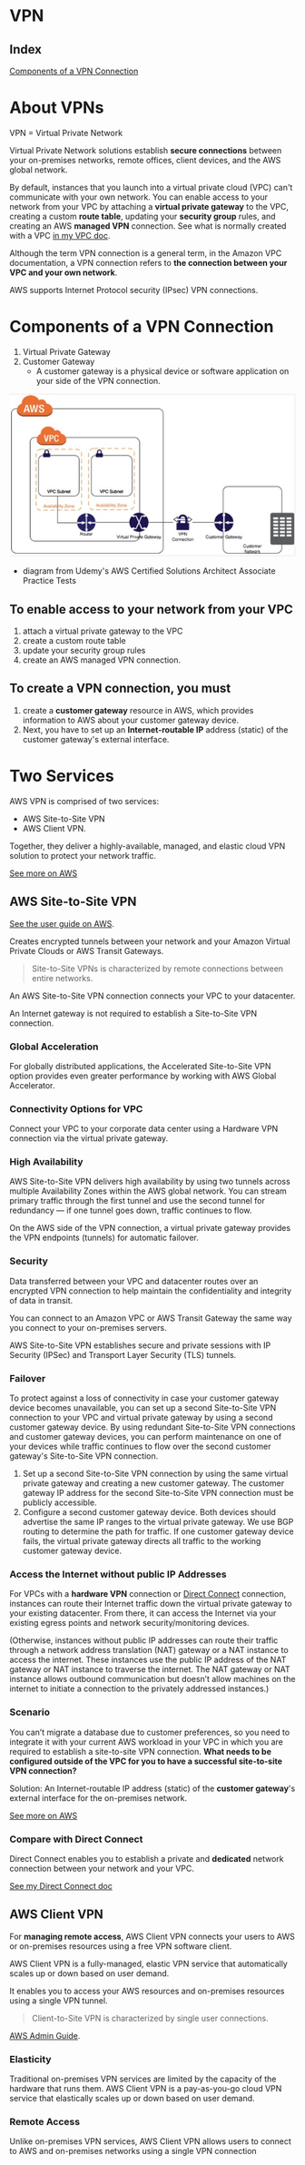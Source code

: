 # VPN

## Index

[Components of a VPN Connection](#Components-of-a-VPN-Connection)

# About VPNs

VPN = Virtual Private Network

Virtual Private Network solutions establish **secure connections** between your on-premises networks, remote offices, client devices, and the AWS global network. 

By default, instances that you launch into a virtual private cloud (VPC) can't communicate with your own network. You can enable access to your network from your VPC by attaching a **virtual private gateway** to the VPC, creating a custom **route table**, updating your **security group** rules, and creating an AWS **managed VPN** connection. See what is normally created with a VPC [in my VPC doc](https://github.com/SharinaS/Cloud-Engineering-Fundamentals/blob/master/vpc.md#What-is-Created-with-a-VPC).

Although the term VPN connection is a general term, in the Amazon VPC documentation, a VPN connection refers to **the connection between your VPC and your own network**. 

AWS supports Internet Protocol security (IPsec) VPN connections.

# Components of a VPN Connection

1. Virtual Private Gateway
2. Customer Gateway
    * A customer gateway is a physical device or software application on your side of the VPN connection.

![diagram](/assets/vpn.jpg)

* diagram from Udemy's AWS Certified Solutions Architect Associate Practice Tests

## To enable access to your network from your VPC

1. attach a virtual private gateway to the VPC
2. create a custom route table
3. update your security group rules
4. create an AWS managed VPN connection.

## To create a VPN connection, you must 

1. create a **customer gateway** resource in AWS, which provides information to AWS about your customer gateway device. 
2. Next, you have to set up an **Internet-routable IP** address (static) of the customer gateway's external interface.

# Two Services

AWS VPN is comprised of two services: 

* AWS Site-to-Site VPN 
* AWS Client VPN. 

Together, they deliver a highly-available, managed, and elastic cloud VPN solution to protect your network traffic.

[See more on AWS](https://aws.amazon.com/vpn/)

## AWS Site-to-Site VPN 

[See the user guide on AWS](https://docs.aws.amazon.com/vpn/latest/s2svpn/VPC_VPN.html).

Creates encrypted tunnels between your network and your Amazon Virtual Private Clouds or AWS Transit Gateways.

> Site-to-Site VPNs is characterized by remote connections between entire networks.

An AWS Site-to-Site VPN connection connects your VPC to your datacenter. 


An Internet gateway is not required to establish a Site-to-Site VPN connection.

### Global Acceleration

For globally distributed applications, the Accelerated Site-to-Site VPN option provides even greater performance by working with AWS Global Accelerator.

### Connectivity Options for VPC

Connect your VPC to your corporate data center using a Hardware VPN connection via the virtual private gateway.

### High Availability

AWS Site-to-Site VPN delivers high availability by using two tunnels across multiple Availability Zones within the AWS global network. You can stream primary traffic through the first tunnel and use the second tunnel for redundancy — if one tunnel goes down, traffic continues to flow.

On the AWS side of the VPN connection, a virtual private gateway provides the VPN endpoints (tunnels) for automatic failover.

### Security

Data transferred between your VPC and datacenter routes over an encrypted VPN connection to help maintain the confidentiality and integrity of data in transit. 

You can connect to an Amazon VPC or AWS Transit Gateway the same way you connect to your on-premises servers.

AWS Site-to-Site VPN establishes secure and private sessions with IP Security (IPSec) and Transport Layer Security (TLS) tunnels.

### Failover

To protect against a loss of connectivity in case your customer gateway device becomes unavailable, you can set up a second Site-to-Site VPN connection to your VPC and virtual private gateway by using a second customer gateway device. By using redundant Site-to-Site VPN connections and customer gateway devices, you can perform maintenance on one of your devices while traffic continues to flow over the second customer gateway's Site-to-Site VPN connection.

1. Set up a second Site-to-Site VPN connection by using the same virtual private gateway and creating a new customer gateway. The customer gateway IP address for the second Site-to-Site VPN connection must be publicly accessible.
2. Configure a second customer gateway device. Both devices should advertise the same IP ranges to the virtual private gateway. We use BGP routing to determine the path for traffic. If one customer gateway device fails, the virtual private gateway directs all traffic to the working customer gateway device.

### Access the Internet without public IP Addresses

For VPCs with a **hardware VPN** connection or [Direct Connect](https://github.com/SharinaS/Cloud-Engineering-Fundamentals/blob/master/direct_connect.md) connection, instances can route their Internet traffic down the virtual private gateway to your existing datacenter. From there, it can access the Internet via your existing egress points and network security/monitoring devices.

(Otherwise, instances without public IP addresses can route their traffic through a network address translation (NAT) gateway or a NAT instance to access the internet. These instances use the public IP address of the NAT gateway or NAT instance to traverse the internet. The NAT gateway or NAT instance allows outbound communication but doesn’t allow machines on the internet to initiate a connection to the privately addressed instances.)

### Scenario

You can’t migrate a database due to customer preferences, so you need to integrate it with your current AWS workload in your VPC in which you are required to establish a site-to-site VPN connection. **What needs to be configured outside of the VPC for you to have a successful site-to-site VPN connection?**

Solution: An Internet-routable IP address (static) of the **customer gateway**'s external interface for the on-premises network.

[See more on AWS](https://aws.amazon.com/vpn/faqs/)

### Compare with Direct Connect

Direct Connect enables you to establish a private and **dedicated** network connection between your network and your VPC.

[See my Direct Connect doc](https://github.com/SharinaS/Cloud-Engineering-Fundamentals/blob/master/direct_connect.md)


## AWS Client VPN

For **managing remote access**, AWS Client VPN connects your users to AWS or on-premises resources using a free VPN software client.

AWS Client VPN is a fully-managed, elastic VPN service that automatically scales up or down based on user demand.

It enables you to access your AWS resources and on-premises resources using a single VPN tunnel.

> Client-to-Site VPN is characterized by single user connections.

[AWS Admin Guide](https://docs.aws.amazon.com/vpn/latest/clientvpn-admin/what-is.html).

### Elasticity

Traditional on-premises VPN services are limited by the capacity of the hardware that runs them. AWS Client VPN is a pay-as-you-go cloud VPN service that elastically scales up or down based on user demand.

### Remote Access

Unlike on-premises VPN services, AWS Client VPN allows users to connect to AWS and on-premises networks using a single VPN connection

